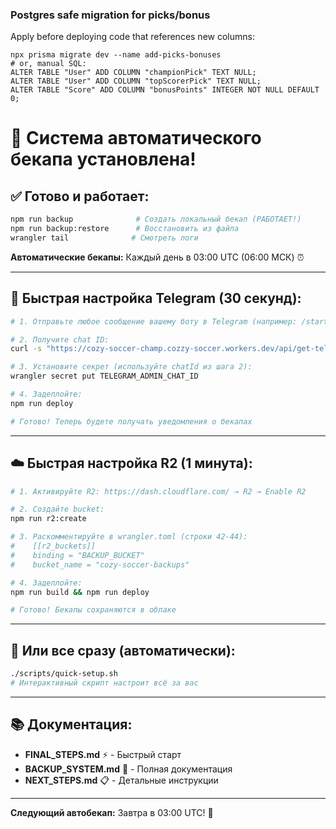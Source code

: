 ### Postgres safe migration for picks/bonus

Apply before deploying code that references new columns:

```
npx prisma migrate dev --name add-picks-bonuses
# or, manual SQL:
ALTER TABLE "User" ADD COLUMN "championPick" TEXT NULL;
ALTER TABLE "User" ADD COLUMN "topScorerPick" TEXT NULL;
ALTER TABLE "Score" ADD COLUMN "bonusPoints" INTEGER NOT NULL DEFAULT 0;
```

# 🎉 Система автоматического бекапа установлена!

## ✅ Готово и работает:

```bash
npm run backup              # Создать локальный бекап (РАБОТАЕТ!)
npm run backup:restore      # Восстановить из файла
wrangler tail              # Смотреть логи
```

**Автоматические бекапы:** Каждый день в 03:00 UTC (06:00 МСК) ⏰

---

## 📱 Быстрая настройка Telegram (30 секунд):

```bash
# 1. Отправьте любое сообщение вашему боту в Telegram (например: /start)

# 2. Получите chat ID:
curl -s "https://cozy-soccer-champ.cozzy-soccer.workers.dev/api/get-telegram-chat-id" | jq .

# 3. Установите секрет (используйте chatId из шага 2):
wrangler secret put TELEGRAM_ADMIN_CHAT_ID

# 4. Задеплойте:
npm run deploy

# Готово! Теперь будете получать уведомления о бекапах
```

---

## ☁️ Быстрая настройка R2 (1 минута):

```bash
# 1. Активируйте R2: https://dash.cloudflare.com/ → R2 → Enable R2

# 2. Создайте bucket:
npm run r2:create

# 3. Раскомментируйте в wrangler.toml (строки 42-44):
#    [[r2_buckets]]
#    binding = "BACKUP_BUCKET"
#    bucket_name = "cozy-soccer-backups"

# 4. Задеплойте:
npm run build && npm run deploy

# Готово! Бекапы сохраняются в облаке
```

---

## 🚀 Или все сразу (автоматически):

```bash
./scripts/quick-setup.sh
# Интерактивный скрипт настроит всё за вас
```

---

## 📚 Документация:

- **FINAL_STEPS.md** ⚡ - Быстрый старт
- **BACKUP_SYSTEM.md** 📖 - Полная документация
- **NEXT_STEPS.md** 📋 - Детальные инструкции

---

**Следующий автобекап:** Завтра в 03:00 UTC! 🎯

